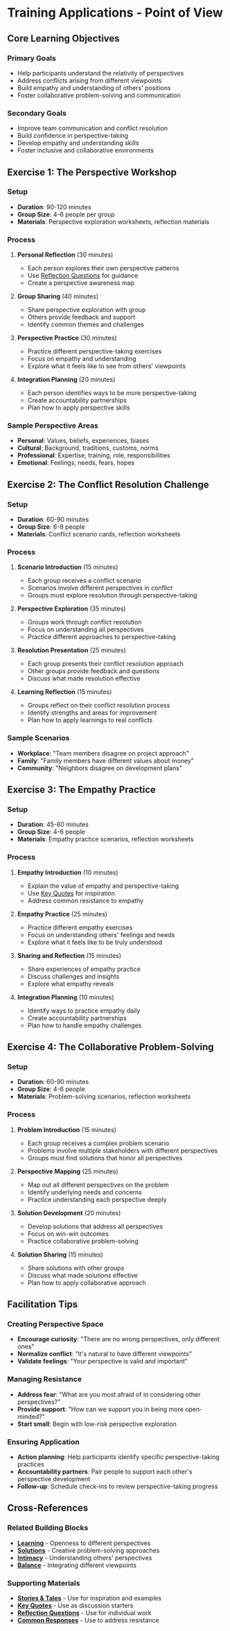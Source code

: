# Training Applications - Point of View

## Core Learning Objectives

### Primary Goals
- Help participants understand the relativity of perspectives
- Address conflicts arising from different viewpoints
- Build empathy and understanding of others' positions
- Foster collaborative problem-solving and communication

### Secondary Goals
- Improve team communication and conflict resolution
- Build confidence in perspective-taking
- Develop empathy and understanding skills
- Foster inclusive and collaborative environments

## Exercise 1: The Perspective Workshop

### Setup
- **Duration**: 90-120 minutes
- **Group Size**: 4-6 people per group
- **Materials**: Perspective exploration worksheets, reflection materials

### Process
1. **Personal Reflection** (30 minutes)
   - Each person explores their own perspective patterns
   - Use [Reflection Questions](reflection-questions.md) for guidance
   - Create a perspective awareness map

2. **Group Sharing** (40 minutes)
   - Share perspective exploration with group
   - Others provide feedback and support
   - Identify common themes and challenges

3. **Perspective Practice** (30 minutes)
   - Practice different perspective-taking exercises
   - Focus on empathy and understanding
   - Explore what it feels like to see from others' viewpoints

4. **Integration Planning** (20 minutes)
   - Each person identifies ways to be more perspective-taking
   - Create accountability partnerships
   - Plan how to apply perspective skills

### Sample Perspective Areas
- **Personal**: Values, beliefs, experiences, biases
- **Cultural**: Background, traditions, customs, norms
- **Professional**: Expertise, training, role, responsibilities
- **Emotional**: Feelings, needs, fears, hopes

## Exercise 2: The Conflict Resolution Challenge

### Setup
- **Duration**: 60-90 minutes
- **Group Size**: 6-8 people
- **Materials**: Conflict scenario cards, reflection worksheets

### Process
1. **Scenario Introduction** (15 minutes)
   - Each group receives a conflict scenario
   - Scenarios involve different perspectives in conflict
   - Groups must explore resolution through perspective-taking

2. **Perspective Exploration** (35 minutes)
   - Groups work through conflict resolution
   - Focus on understanding all perspectives
   - Practice different approaches to perspective-taking

3. **Resolution Presentation** (25 minutes)
   - Each group presents their conflict resolution approach
   - Other groups provide feedback and questions
   - Discuss what made resolution effective

4. **Learning Reflection** (15 minutes)
   - Groups reflect on their conflict resolution process
   - Identify strengths and areas for improvement
   - Plan how to apply learnings to real conflicts

### Sample Scenarios
- **Workplace**: "Team members disagree on project approach"
- **Family**: "Family members have different values about money"
- **Community**: "Neighbors disagree on development plans"

## Exercise 3: The Empathy Practice

### Setup
- **Duration**: 45-60 minutes
- **Group Size**: 4-6 people
- **Materials**: Empathy practice scenarios, reflection worksheets

### Process
1. **Empathy Introduction** (10 minutes)
   - Explain the value of empathy and perspective-taking
   - Use [Key Quotes](key-quotes.md) for inspiration
   - Address common resistance to empathy

2. **Empathy Practice** (25 minutes)
   - Practice different empathy exercises
   - Focus on understanding others' feelings and needs
   - Explore what it feels like to be truly understood

3. **Sharing and Reflection** (15 minutes)
   - Share experiences of empathy practice
   - Discuss challenges and insights
   - Explore what empathy reveals

4. **Integration Planning** (10 minutes)
   - Identify ways to practice empathy daily
   - Create accountability partnerships
   - Plan how to handle empathy challenges

## Exercise 4: The Collaborative Problem-Solving

### Setup
- **Duration**: 60-90 minutes
- **Group Size**: 4-6 people
- **Materials**: Problem-solving scenarios, reflection worksheets

### Process
1. **Problem Introduction** (15 minutes)
   - Each group receives a complex problem scenario
   - Problems involve multiple stakeholders with different perspectives
   - Groups must find solutions that honor all perspectives

2. **Perspective Mapping** (25 minutes)
   - Map out all different perspectives on the problem
   - Identify underlying needs and concerns
   - Practice understanding each perspective deeply

3. **Solution Development** (20 minutes)
   - Develop solutions that address all perspectives
   - Focus on win-win outcomes
   - Practice collaborative problem-solving

4. **Solution Sharing** (15 minutes)
   - Share solutions with other groups
   - Discuss what made solutions effective
   - Plan how to apply collaborative approach

## Facilitation Tips

### Creating Perspective Space
- **Encourage curiosity**: "There are no wrong perspectives, only different ones"
- **Normalize conflict**: "It's natural to have different viewpoints"
- **Validate feelings**: "Your perspective is valid and important"

### Managing Resistance
- **Address fear**: "What are you most afraid of in considering other perspectives?"
- **Provide support**: "How can we support you in being more open-minded?"
- **Start small**: Begin with low-risk perspective exploration

### Ensuring Application
- **Action planning**: Help participants identify specific perspective-taking practices
- **Accountability partners**: Pair people to support each other's perspective development
- **Follow-up**: Schedule check-ins to review perspective-taking progress

## Cross-References

### Related Building Blocks
- **[Learning](../learning/README.md)** - Openness to different perspectives
- **[Solutions](../solutions/README.md)** - Creative problem-solving approaches
- **[Intimacy](../intimacy/README.md)** - Understanding others' perspectives
- **[Balance](../balance/README.md)** - Integrating different viewpoints

### Supporting Materials
- **[Stories & Tales](stories-tales.md)** - Use for inspiration and examples
- **[Key Quotes](key-quotes.md)** - Use as discussion starters
- **[Reflection Questions](reflection-questions.md)** - Use for individual work
- **[Common Responses](common-responses.md)** - Use to address resistance

